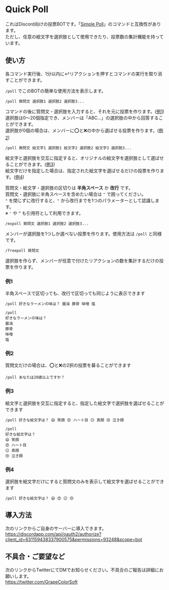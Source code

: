 # Quick Poll
これはDiscord向けの投票BOTです。「[Simple Poll](https://top.gg/bot/simplepoll)」のコマンドと互換性があります。  
ただし、任意の絵文字を選択肢として使用できたり、投票数の集計機能を持っています。  

## 使い方
各コマンド実行後、1分以内に↩️リアクションを押すとコマンドの実行を取り消すことができます。  
  
`/poll` でこのBOTの簡単な使用方法を表示します。  

```
/poll 質問文 選択肢1 選択肢2 選択肢3...
```
コマンドの後に質問文・選択肢を入力すると、それを元に投票を作ります。([例1](#例1))  
選択肢は0～20個指定でき、メンバーは「ABC...」の選択肢の中から回答することができます。  
選択肢が0個の場合は、メンバーに⭕と❌の中から選ばせる投票を作ります。([例2](#例2))  

```
/poll 質問文 絵文字1 選択肢1 絵文字2 選択肢2 絵文字3 選択肢3...
```
絵文字と選択肢を交互に指定すると、オリジナルの絵文字を選択肢として選ばせることができます。([例3](#例3))  
絵文字だけを指定した場合は、指定された絵文字を選ばせるだけの投票を作ります。([例4](#例4))  
  
質問文・絵文字・選択肢の区切りは **半角スペース** か **改行** です。  
質問文・選択肢に半角スペースを含めたい場合は `"` で囲ってください。  
`"` を閉じずに改行すると、`"` から改行までを1つのパラメーターとして認識します。  
※ `'` や `”` も引用符として利用できます。  

```
/expoll 質問文 選択肢1 選択肢2 選択肢3...
```
メンバーが選択肢を1つしか選べない投票を作ります。使用方法は `/poll` と同様です。  

```
/freepoll 質問文
```
選択肢を作らず、メンバーが任意で付けたリアクションの数を集計するだけの投票を作ります。  

### 例1
半角スペースで区切っても、改行で区切っても同じように表示できます  

```
/poll 好きなラーメンの味は？ 醤油 豚骨 味噌 塩

/poll
好きなラーメンの味は？
醤油
豚骨
味噌
塩
```

### 例2
質問文だけの場合は、⭕と❌の2択の投票を募ることができます  

```
/poll あなたは20歳以上ですか？
```

### 例3
絵文字と選択肢を交互に指定すると、指定した絵文字で選択肢を選ばせることができます  

```
/poll 好きな絵文字は？ 😄 笑顔 😍 ハート目 😐 真顔 😢 泣き顔

/poll
好きな絵文字は？
😄 笑顔
😍 ハート目
😐 真顔
😢 泣き顔
```

### 例4
選択肢を絵文字だけにすると質問文のみを表示して絵文字を選ばせることができます  

```
/poll 好きな絵文字は？ 😄 😍 😐 😢
```

## 導入方法
次のリンクからご自身のサーバーに導入できます。  
https://discordapp.com/api/oauth2/authorize?client_id=631159438337900575&permissions=93248&scope=bot  

## 不具合・ご要望など
次のリンクからTwitterにてDMでお知らせください。不具合のご報告は詳細にお願いします。  
https://twitter.com/GrapeColorSoft  
